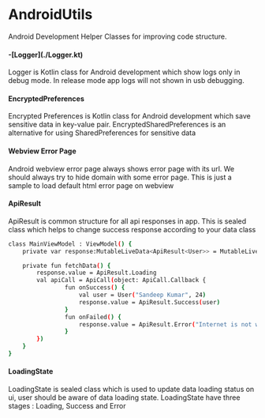 # AndroidUtils
Android Development Helper Classes for improving code structure.

<h4> -[Logger](./Logger.kt) </h4>
Logger is Kotlin class for Android development which show logs only in debug mode.
In release mode app logs will not shown in usb debugging.

<h4> EncryptedPreferences </h4>

Encrypted Preferences is Kotlin class for Android development which save sensitive data in key-value pair.
EncryptedSharedPreferences is an alternative for using SharedPreferences for sensitive data

<h4> Webview Error Page </h4>

Android webview error page always shows error page with its url. We should always try to hide domain with some error page.
This is just a sample to load default html error page on webview

<h4> ApiResult </h4>

ApiResult is common structure for all api responses in app. This is sealed class which helps to change success response
according to your data class
```sh
class MainViewModel : ViewModel() {
    private var response:MutableLiveData<ApiResult<User>> = MutableLiveData()

    private fun fetchData() {
        response.value = ApiResult.Loading
        val apiCall = ApiCall(object: ApiCall.Callback {
        		fun onSuccess() {
        			val user = User("Sandeep Kumar", 24)
					response.value = ApiResult.Success(user)
        		}
        		fun onFailed() {
        			response.value = ApiResult.Error("Internet is not working!")
        		}
        })
    }
}
```

<h4> LoadingState </h4>

LoadingState is sealed class which is used to update data loading status on ui, user should be aware of data loading state.
LoadingState have three stages : Loading, Success and Error
